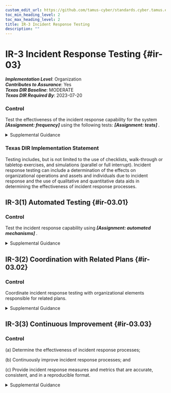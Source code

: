 ```yaml
---
custom_edit_url: https://github.com/tamus-cyber/standards.cyber.tamus.edu/tree/main/static/content/tamus.edu/TAMUS_profile.xml
toc_min_heading_level: 2
toc_max_heading_level: 2
title: IR-3 Incident Response Testing
description: ""
---
```


# IR-3 Incident Response Testing {#ir-03}

_**Implementation Level**_: Organization\
_**Contributes to Assurance**_: Yes\
_**Texas DIR Baseline**_: MODERATE\
_**Texas DIR Required By**_: 2023-07-20

### Control

Test the effectiveness of the incident response capability for the system <strong> <em>[Assignment: frequency]</em> </strong> using the following tests: <strong> <em>[Assignment: tests]</em> </strong>.

<details>
  <summary>Supplemental Guidance</summary>

Organizations test incident response capabilities to determine their effectiveness and identify potential weaknesses or deficiencies. Incident response testing includes the use of checklists, walk-through or tabletop exercises, and simulations (parallel or full interrupt). Incident response testing can include a determination of the effects on organizational operations and assets and individuals due to incident response. The use of qualitative and quantitative data aids in determining the effectiveness of incident response processes.

</details>

### Texas DIR Implementation Statement

Testing includes, but is not limited to the use of checklists, walk-through or tabletop exercises, and simulations (parallel or full interrupt). Incident response testing can include a determination of the effects on organizational operations and assets and individuals due to incident response and the use of qualitative and quantitative data aids in determining the effectiveness of incident response processes.

## IR-3(1) Automated Testing {#ir-03.01}

### Control

Test the incident response capability using <strong> <em>[Assignment: automated mechanisms]</em> </strong>.

<details>
  <summary>Supplemental Guidance</summary>

Organizations use automated mechanisms to more thoroughly and effectively test incident response capabilities. This can be accomplished by providing more complete coverage of incident response issues, selecting realistic test scenarios and environments, and stressing the response capability.

</details>

## IR-3(2) Coordination with Related Plans {#ir-03.02}

### Control

Coordinate incident response testing with organizational elements responsible for related plans.

<details>
  <summary>Supplemental Guidance</summary>

Organizational plans related to incident response testing include business continuity plans, disaster recovery plans, continuity of operations plans, contingency plans, crisis communications plans, critical infrastructure plans, and occupant emergency plans.

</details>

## IR-3(3) Continuous Improvement {#ir-03.03}

### Control

(a) Determine the effectiveness of incident response processes;

(b) Continuously improve incident response processes; and

(c) Provide incident response measures and metrics that are accurate, consistent, and in a reproducible format.

<details>
  <summary>Supplemental Guidance</summary>

To help incident response activities function as intended, organizations may use metrics and evaluation criteria to assess incident response programs as part of an effort to continually improve response performance. These efforts facilitate improvement in incident response efficacy and lessen the impact of incidents.

</details>

